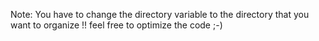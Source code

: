 Note: You have to change the directory variable to the directory that you want to organize !!
feel free to optimize the code ;-)

